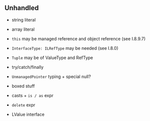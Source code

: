 ## Unhandled

- string literal
- array literal 
- `this` may be managed reference and object reference (see I.8.9.7)
- `InterfaceType: ILRefType` may be needed (see I.8.0)
- `Tuple` may be of ValueType and RefType
- try/catch/finally
- `UnmanagedPointer` typing + special null? 
- boxed stuff 


- casts + `is / as` expr 
- `delete` expr

- LValue interface